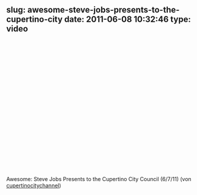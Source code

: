 slug: awesome-steve-jobs-presents-to-the-cupertino-city
date: 2011-06-08 10:32:46
type: video
---

<object width="425" height="344"><param name="movie" value="http://www.youtube.com/v/gtuz5OmOh_M?start=984&version=3"></param><param name="allowFullScreen" value="true"></param><param name="allowscriptaccess" value="always"></param><embed src="http://www.youtube.com/v/gtuz5OmOh_M?start=984&version=3" type="application/x-shockwave-flash" width="425" height="344" allowscriptaccess="always" allowfullscreen="true"></embed></object>

Awesome: Steve Jobs Presents to the Cupertino City Council (6/7/11) (von [cupertinocitychannel](http://www.youtube.com/watch?v=gtuz5OmOh_M&feature=player_embedded#at=984))
